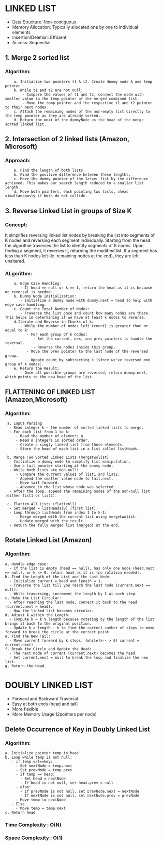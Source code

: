 # LINKED LIST
- Data Structure: Non-contiguous
- Memory Allocation: Typically allocated one by one to individual elements
- Insertion/Deletion: Efficient
- Access: Sequential

## 1. Merge 2 sorted list
### Algorithm:
        a. Initialize two pointers t1 & t2. Create dummy node & use temp pointer
        b. While t1 and t2 are not null:
            - Compare the values of t1 and t2, connect the node with smaller value to the temp pointer of the merged combined list.
            - Move the temp pointer and the respective t1 and t2 pointer to their next nodes.
        c. Attach the remaining nodes of the non-empty list directly to the temp pointer as they are already sorted.
        d. Return the next of the dummyNode as the head of the merge sorted linked list.

## 2. Intersection of 2 linked lists (Amazon, Microsoft)
### Approach:
        a. Find the length of both lists.
        b. Find the positive difference between these lengths.
        c. Move the dummy pointer of the larger list by the difference achieved. This makes our search length reduced to a smaller list length.
        d. Move both pointers, each pointing two lists, ahead simultaneously if both do not collide.

## 3. Reverse Linked List in groups of Size K
### Concept:
It simplifies reversing linked list nodes by breaking the list into segments of K nodes and reversing each segment individually. Starting from the head the algorithm traverses the list to identify segments of K nodes. Upon finding a segment, it reverses it, returning the modified list. If a segment has less than K nodes left (ie. remaining nodes at the end), they are left unaltered. 

### ALgorithm:
        a. Edge Case Handling:
           - If head == null or k == 1, return the head as it is because no reversal is needed.
        b. Dummy Node Initialization:
           - Initialize a dummy node with dummy.next = head to help with edge case handling.
        c. Count the Total Number of Nodes:
           - Traverse the list once and count how many nodes are there. This helps in determining if we have at least k nodes to reverse.
        d.Iterate and Reverse in Chunks of k:
           - While the number of nodes left (count) is greater than or equal to k:
              - For each group of k nodes:
                 - Set the current, nex, and prev pointers to handle the reversal.
                 - Reverse the nodes inside this group.
              - Move the prev pointer to the last node of the reversed group.
              - Update count by subtracting k (since we've reversed one group of k nodes).
        e. Return the Result:
           - Once all possible groups are reversed, return dummy.next, which points to the new head of the list.

## FLATTENING OF LINKED LIST (Amazon,Microsoft)
### Algorithm:
     a. Input Parsing
      - Read integer k – the number of sorted linked lists to merge.
      - For each list from 1 to k:
         - Read the number of elements n.
         - Read n integers in sorted order.
         - Create a singly linked list from those elements.
         - Store the head of each list in a list called listHeads.

     b. Merge Two Sorted Linked Lists (mergetwolist)
      - Initialize a dummy node to simplify list manipulation.
      - Use a tail pointer starting at the dummy node.
      - While both lists are non-null:
         - Compare the current values of list1 and list2.
         - Append the smaller value node to tail.next.
         - Move tail forward.
         - Advance in the list whose node was selected.
      - After the loop, append the remaining nodes of the non-null list (either list1 or list2).

     c. Flatten All Lists (flattenll)
      - Set merged = listHeads[0] (first list).
      - Loop through listHeads from index 1 to k-1:
         - Merge merged with the current list using mergetwolist.
         - Update merged with the result.
      - Return the fully merged list (merged) at the end.

## Rotate Linked List (Amazon)
### Algorithm:
    a. Handle edge case:
      - If the list is empty (head == null), has only one node (head.next == null), or k <= 0, return head as it is (no rotation needed).
    b. Find the Length of the List and the Last Node:
      - Initialize current = head and length = 1.
      - Traverse the list till you reach the last node (current.next == null).
      - While traversing, increment the length by 1 at each step.
    c. Make the List Circular:
      - After reaching the last node, connect it back to the head (current.next = head).
      - Now the linked list becomes circular.
    d. Adjust k within the Length:
      - Compute k = k % length because rotating by the length of the list brings it back to the original position.
      - Update k = length - k to find the correct number of steps to move forward to break the circle at the correct point.
    e. Find the New Tail:
      - Move current forward by k steps. (while(k-- > 0) current = current.next)
    f. Break the Circle and Update the Head:
      - The next node of current (current.next) becomes the head.
      - Set current.next = null to break the loop and finalize the new list.
    g. Return the Head.


# DOUBLY LINKED LIST
- Forward and Backward Traversal
- Easy at both ends (head and tail)
- More flexible
- More Memory Usage (2pointers per node)

## Delete Occurrence of Key in Doubly Linked List
### Algorithm:
    a. Initialize pointer temp to head
    b. Loop while temp is not null:
       - if temp.val==key:
         - Set nextNode = temp.next
         - Set prevNode = temp.prev
         - if temp == head:
           - Set head = nextNode
           - If head is not null, set head.prev = null
         - else:
           - If prevNode is not null, set prevNode.next = nextNode
           - If nextNode is not null, set nextNode.prev = prevNode
         - Move temp to nextNode
       - Else
         - Move temp = temp.next
    c. Return head
### Time Complexity : O(N)
### Space Complexity : O(1)

